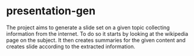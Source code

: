 # presentation-gen

The project aims to generate a slide set on a given topic collecting information from the internet.
To do so it starts by looking at the wikipedia page on the subject.
It then creates summaries for the given content and creates slide according to the extracted information.